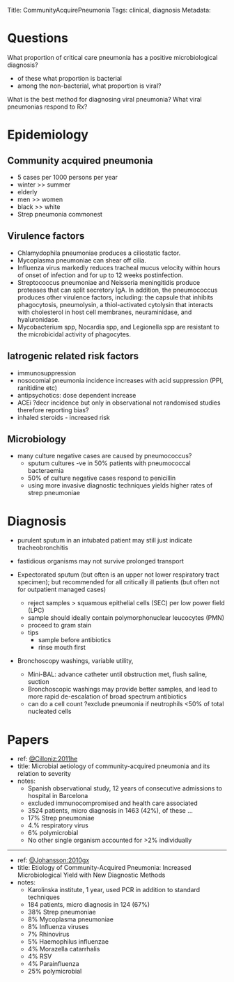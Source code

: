 Title: CommunityAcquirePneumonia
Tags: clinical, diagnosis
Metadata: 


# Questions

What proportion of critical care pneumonia has a positive microbiological diagnosis?
- of these what proportion is bacterial
- among the non-bacterial, what proportion is viral?

What is the best method for diagnosing viral pneumonia?
What viral pneumonias respond to Rx?

# Epidemiology

## Community acquired pneumonia

- 5 cases per 1000 persons per year
- winter >> summer
- elderly
- men >> women
- black >> white
- Strep pneumonia commonest

## Virulence factors

- Chlamydophila pneumoniae produces a ciliostatic factor.
- Mycoplasma pneumoniae can shear off cilia.
- Influenza virus markedly reduces tracheal mucus velocity within hours of onset of infection and for up to 12 weeks postinfection.
- Streptococcus pneumoniae and Neisseria meningitidis produce proteases that can split secretory IgA. In addition, the pneumococcus produces other virulence factors, including: the capsule that inhibits phagocytosis, pneumolysin, a thiol-activated cytolysin that interacts with cholesterol in host cell membranes, neuraminidase, and hyaluronidase.
- Mycobacterium spp, Nocardia spp, and Legionella spp are resistant to the microbicidal activity of phagocytes.

## Iatrogenic related risk factors

- immunosuppression
- nosocomial pneumonia incidence increases with acid suppression (PPI, ranitidine etc)
- antipsychotics: dose dependent increase
- ACEi ?decr incidence but only in observational not randomised studies therefore reporting bias?
- inhaled steroids - increased risk

## Microbiology

- many culture negative cases are caused by pneumococcus?
	- sputum cultures -ve in 50% patients with pneumococcal bacteraemia
	- 50% of culture negative cases respond to penicillin
	- using more invasive diagnostic techniques yields higher rates of strep pneumoniae

# Diagnosis

- purulent sputum in an intubated patient may still just indicate tracheobronchitis
- fastidious organisms may not survive prolonged transport

- Expectorated sputum (but often is an upper not lower respiratory tract specimen); but recommended for all critically ill patients (but often not for outpatient managed cases)
	- reject samples > squamous epithelial cells (SEC) per low power field (LPC)
	- sample should ideally contain polymorphonuclear leucocytes (PMN)
	- proceed to gram stain
	- tips
		- sample before antibiotics
		- rinse mouth first
- Bronchoscopy washings, variable utility,
	- Mini-BAL: advance catheter until obstruction met, flush saline, suction
	- Bronchoscopic washings may provide better samples, and lead to more rapid de-escalation of broad spectrum antibiotics
	- can do a cell count ?exclude pneumonia if neutrophils <50% of total nucleated cells

# Papers

- ref: [@Cilloniz:2011he](papers2://publication/doi/10.1136/thx.2010.143982)
- title: Microbial aetiology of community-acquired pneumonia and its relation to severity
- notes:
	- Spanish observational study, 12 years of consecutive admissions to hospital in Barcelona
	- excluded immunocompromised and health care associated
	- 3524 patients, micro diagnosis in 1463 (42%), of these ...
	- 17% Strep pneumoniae
	- 4.% respiratory virus
	- 6% polymicrobial
	- No other single organism accounted for >2% individually

---

- ref: [@Johansson:2010gx](papers2://publication/doi/10.1086/648678)
- title: Etiology of Community-Acquired Pneumonia: Increased Microbiological Yield with New Diagnostic Methods
- notes:
	- Karolinska institute, 1 year, used PCR in addition to standard techniques
	- 184 patients, micro diagnosis in 124 (67%)
	- 38% Strep pneumoniae
	- 8% Mycoplasma pneumoniae
	- 8% Influenza viruses
	- 7% Rhinovirus
	- 5% Haemophilus influenzae
	- 4% Morazella catarrhalis
	- 4% RSV
	- 4% Parainfluenza
	- 25% polymicrobial